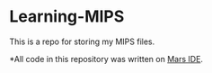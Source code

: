 # Learning-MIPS
This is a repo for storing my MIPS files.


*All code in this repository was written on [Mars IDE](http://courses.missouristate.edu/kenvollmar/mars//).
